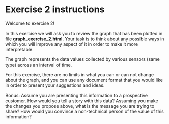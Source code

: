 # Exercise 2 instructions

Welcome to exercise 2!

In this exercise we will ask you to review the graph that has been plotted in file **graph_exercise_2.html**. Your
task is to think about any possible ways in which you will improve any aspect of it in order to make it more interpretable. 

The graph represents the data values collected by various sensors (same type) across an interval of time.

For this exercise, there are no limits in what you can or can not change about the graph, and you can use any
document format that you would like in order to present your suggestions and ideas. 

Bonus: Assume you are presenting this information to a prospective customer. How would you tell a story with this data? Assuming you make the changes you propose above, what is the message you are trying to share? How would you convince a non-technical person of the value of this information? 